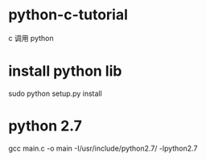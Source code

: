 # python-c-tutorial
c 调用 python

# install python lib
sudo python setup.py install  

# python 2.7
gcc main.c -o main -I/usr/include/python2.7/ -lpython2.7  